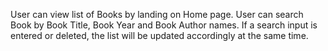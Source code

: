 User can view list of Books by landing on Home page.
User can search Book by Book Title, Book Year and Book Author names.
If a search input is entered or deleted, the list will be updated accordingly at the same time.